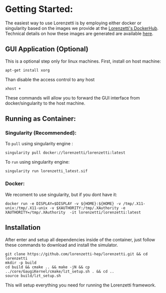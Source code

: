 

# Getting Started:

The easiest way to use Lorenzetti is by employing either docker or singularity based on the images we provide at the [Lorenzetti's DockerHub](https://hub.docker.com/r/lorenzetti/lorenzetti). Technical details on how these images are generated are available [here](https://github.com/jodafons/lorenzetti/tree/master/docker).


## GUI Application (Optional)

This is a optional step only for linux machines. First, install on host machine:

```
apt-get install xorg
```

Than disable the access control to any host 

```
xhost + 
```

These commands will allow you to forward the GUI interface from docker/singularity to the host machine.

## Running as Container:


### Singularity (Recommended):


To `pull` using singularity engine :

```
singularity pull docker://lorenzetti/lorenzetti:latest
```

To `run` using singularity engine:

```
singularity run lorenzetti_latest.sif
```

### Docker:

We recoment to use singularity, but if you dont have it:

```
docker run -e DISPLAY=$DISPLAY -v ${HOME}:${HOME} -v /tmp/.X11-unix:/tmp/.X11-unix -v $XAUTHORITY:/tmp/.XAuthority -e XAUTHORITY=/tmp/.XAuthority  -it lorenzetti/lorenzetti:latest
```

## Installation

After enter and setup all dependencies inside of the container, just follow these commands to download and install the simulator.

```
git clone https://github.com/lorenzetti-hep/lorenzetti.git && cd lorenzetti
mkdir -p build
cd build && cmake .. && make -jN && cp ../core/GaugiKernel/cmake/lzt_setup.sh . && cd ..
source build/lzt_setup.sh
```

This will setup everything you need for running the Lorenzetti framework.
```
